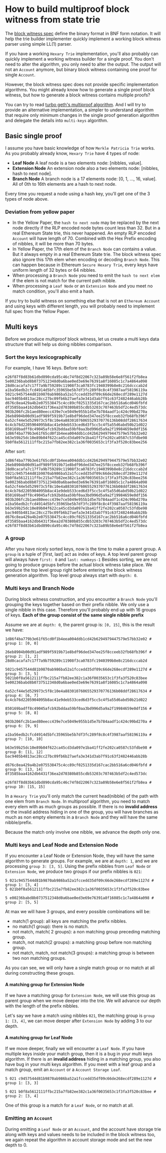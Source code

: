 # How to build multiproof block witness from state trie

The [block witness spec](https://github.com/ethereum/stateless-ethereum-specs/blob/master/witness.md) define the
binary format in BNF form notation. It will help the trie builder implementer quickly implement a working block
witness parser using simple LL(1) parser.

If you have a working `Hexary Trie` implementation, you'll also probably can quickly implement a working witness
builder for a single proof. You don't need to alter the algorithm, you only need to alter the output.
The output will not an `Account` anymore, but binary block witness containing one proof for single `Account`.

However, the block witness spec does not  provide specific implementation algorithms. You might already know
how to generate a single proof block witness, but how to generate a block witness contains multiple proofs?

You can try to read [turbo geth's multiproof algorithm](https://github.com/ledgerwatch/turbo-geth/blob/master/docs/programmers_guide/guide.md).
And I will try to provide an alternative implementation, a simpler to understand algorithm that require only minimum changes
in the single proof generation algorithm and delegate the details into `multi-keys` algorithm.

## Basic single proof

I assume you have basic knowledge of how `Merkle Patricia Trie` works. As you probably already know, `Hexary Trie` have 4 types of node:

* __Leaf Node__
	A leaf node is a two elements node: [nibbles, value].
* __Extension Node__
	An extension node also a two elements node: [nibbles, hash to next node].
* __Branch Node__
	A branch node is a 17 elements node: [0, 1, ..., 16, value]. All of 0th to 16th elements are a hash to next node.

Every time you request a node using a hash key, you'll get one of the 3 types of node above.

### Deviation from yellow paper

* In the Yellow Paper, the `hash to next node` may be replaced by the next node directly if the RLP encoded node bytes count
  less than 32. But in a real Ethereum State trie, this never happened. An empty RLP encoded `Account` will have length of 70.
  Combined with the Hex Prefix encoding of nibbles, it will be more than 70 bytes.
* In Yellow Paper, the 17th elem of the `Branch Node` can contains a value. But it always empty in a real Ethereum State trie.
  The block witness spec also ignore this 17th elem when encoding or decoding `Branch Node`.
  This can happen because in Ethereum `Secure Hexary Trie`, every keys have uniform length of 32 bytes or 64 nibbles.
* When processing a `Branch Node` you need to emit the `hash to next elem` if the elem is not match for the current path nibble.
* When processing a `Leaf Node` or an `Extension Node` and you meet no match condition, you'll also emit a hash.


If you try to build witness on something else that is not an `Ethereum Account` and using keys with different length,
you will probably need to implement full spec from the Yellow Paper.

## Multi keys

Before we produce multiproof block witness, let us create a multi keys data structure that will help us doing nibbles comparison.

### Sort the keys lexicographically

For example, I have 16 keys. Before sort:

```text
e26f87f8d83b61dbd890cda95c46c74f8d22067c323a89b58e6e8f561f2fb8ea
5e00236babd8b0737512348d0a6bae0ed3e69e76391a8f16085c1c7a4864a098
28d0cacafa7c17f7a9b759289c11908f3ca0783fc1940399b8e8c216dcccab2d
a1ba56edb2cfcd4914d5bfc35965be5b7df3fc289f8c8c4f3987aaf58196119a
5021c9457544d81b9870ab986ba52a1fccedd35df09c66de268ecdf289e1127d
bac9405b4813ac28cc27bc09fb6b27aefa3e341d3ab7f91c63f2482446abb28b
d676c8ea429a4b2e075538475c4cc89cf0251335d167cac2bb516a6cd046fbfd
df3585baa4162db6431f36ea2d70380b855cdb53203c707463b5df2c4ed573dc
903b206fc2b1aed80eecc439e7ce5049e955b1d5e7b784aadf1c424c99bd270a
26eb8904b00d91adf989f5919b71e8bdf96ded347ee25f8cceeb32fb68fb396f
6a52cf44e5d529973c5f8c10e4a88301076065529370776136b08ddf28617634
6c4cb76d2205904095b8ac41e9deb533ced6d3f5cc5c4f5a55d6abd50b21d022
850169badff8c49045afcb92bddaa59bf0aa3bd996d5a9a2f19984659e0df156
1d86f4ba779b3e61f65cd0f1b4eea004ddb1cd42b6294979447579e57bb32e02
b63e59b25dc10e89b04f622ca45cd3da097e1ba41ff2fe202ca0587c53fdbe98
5b0f8a5612111ffbc215a7fb82ee382c1a36f0035653c1f3fa3f520c83bee256
```

After sort:
```
1d86f4ba779b3e61f65cd0f1b4eea004ddb1cd42b6294979447579e57bb32e02
26eb8904b00d91adf989f5919b71e8bdf96ded347ee25f8cceeb32fb68fb396f
28d0cacafa7c17f7a9b759289c11908f3ca0783fc1940399b8e8c216dcccab2d
5021c9457544d81b9870ab986ba52a1fccedd35df09c66de268ecdf289e1127d
5b0f8a5612111ffbc215a7fb82ee382c1a36f0035653c1f3fa3f520c83bee256
5e00236babd8b0737512348d0a6bae0ed3e69e76391a8f16085c1c7a4864a098
6a52cf44e5d529973c5f8c10e4a88301076065529370776136b08ddf28617634
6c4cb76d2205904095b8ac41e9deb533ced6d3f5cc5c4f5a55d6abd50b21d022
850169badff8c49045afcb92bddaa59bf0aa3bd996d5a9a2f19984659e0df156
903b206fc2b1aed80eecc439e7ce5049e955b1d5e7b784aadf1c424c99bd270a
a1ba56edb2cfcd4914d5bfc35965be5b7df3fc289f8c8c4f3987aaf58196119a
b63e59b25dc10e89b04f622ca45cd3da097e1ba41ff2fe202ca0587c53fdbe98
bac9405b4813ac28cc27bc09fb6b27aefa3e341d3ab7f91c63f2482446abb28b
d676c8ea429a4b2e075538475c4cc89cf0251335d167cac2bb516a6cd046fbfd
df3585baa4162db6431f36ea2d70380b855cdb53203c707463b5df2c4ed573dc
e26f87f8d83b61dbd890cda95c46c74f8d22067c323a89b58e6e8f561f2fb8ea
```

### A group

After you have nicely sorted keys, now is the time to make a parent group.
A `group` is a tuple of [first, last] act as index of keys.
A top level parent group will always have `first: 0` and `last: numkeys-1`
Besides sorting, we are not going to produce groups before the actual block witness take place.
We produce the top level group right before entering the block witness generation algorithm.
Top level group always start with `depth: 0`.

### Multi keys and Branch Node

During block witness construction, and you encounter a `Branch Node` you'll grouping the keys together
based on their prefix nibble. We only use a single nibble in this case. Therefore you'll probably end up with
16 groups of keys. __Each of the group consist of the same single nibble prefix__

Assume we are at `depth: 0`, the parent group is: `[0, 15]`, this is the result we have:

```
1d86f4ba779b3e61f65cd0f1b4eea004ddb1cd42b6294979447579e57bb32e02 # group 1: [0, 0]

26eb8904b00d91adf989f5919b71e8bdf96ded347ee25f8cceeb32fb68fb396f # group 2: [1, 2]
28d0cacafa7c17f7a9b759289c11908f3ca0783fc1940399b8e8c216dcccab2d

5021c9457544d81b9870ab986ba52a1fccedd35df09c66de268ecdf289e1127d # group 3: [3, 5]
5021b0f8a5612111ffbc215a7fb82ee382c1a36f0035653c1f3fa3f520c83bee
5e00236babd8b0737512348d0a6bae0ed3e69e76391a8f16085c1c7a4864a098

6a52cf44e5d529973c5f8c10e4a88301076065529370776136b08ddf28617634 # group 4: [6, 7]
6c4cb76d2205904095b8ac41e9deb533ced6d3f5cc5c4f5a55d6abd50b21d022

850169badff8c49045afcb92bddaa59bf0aa3bd996d5a9a2f19984659e0df156 # group 5: [8, 8]

903b206fc2b1aed80eecc439e7ce5049e955b1d5e7b784aadf1c424c99bd270a # group 6: [9, 9]

a1ba56edb2cfcd4914d5bfc35965be5b7df3fc289f8c8c4f3987aaf58196119a # group 7: [10, 10]

b63e59b25dc10e89b04f622ca45cd3da097e1ba41ff2fe202ca0587c53fdbe98 # group 8: [11, 12]
bac9405b4813ac28cc27bc09fb6b27aefa3e341d3ab7f91c63f2482446abb28b

d676c8ea429a4b2e075538475c4cc89cf0251335d167cac2bb516a6cd046fbfd # group 9: [13, 14]
df3585baa4162db6431f36ea2d70380b855cdb53203c707463b5df2c4ed573dc

e26f87f8d83b61dbd890cda95c46c74f8d22067c323a89b58e6e8f561f2fb8ea # group 10: [15, 15]
```

In a `Hexary Trie` you'll only match the current head(nibble) of the path with one elem from `Branch Node`.
In multiproof algorithm, you need to match every elem with as much groups as possible.
If there is no __invalid address__ or the invalid address hiding in one of the group, you will have
branches as much as non empty elements in a `Branch Node` and they will have the same nibble/prefix.

Because the match only involve one nibble, we advance the depth only one.

### Multi keys and Leaf Node and Extension Node

If you encounter a Leaf Node or Extension Node, they will have the same algorithm to generate groups.
For example, we are at `depth: 1`, and we are processing `group 3: [3, 5]`.
Using the prefix nibbles from `Leaf Node` or `Extension Node`, we produce two groups if our prefix nibbles is `021`:

```
5 021c9457544d81b9870ab986ba52a1fccedd35df09c66de268ecdf289e1127d # group 1: [3, 4]
5 021b0f8a5612111ffbc215a7fb82ee382c1a36f0035653c1f3fa3f520c83bee

5 e00236babd8b0737512348d0a6bae0ed3e69e76391a8f16085c1c7a4864a098 # group 2: [5, 5]
```

At max we will have 3 groups, and every possible combinations will be:

* match(1 group): all keys are matching the prefix nibbles.
* no match(1 group): there is no match.
* not match, match( 2 groups): a non matching group preceding matching group.
* match, not match(2 groups): a matching group before non matching group.
* not match, match, not match(3 groups): a matching group is between two non matching groups.

As you can see, we will only have a single match group or no match at all during constructing these groups.

#### A matching group for Extension Node

If we have a matching group for `Extension Node`, we will use this group as parent group
when we move deeper into the trie. We will advance our depth with the length of the prefix nibbles.

Let's say we have a match using nibbles `021`, the matching group is `group 1: [3, 4]`,
we can move deeper after `Extension Node` by adding 3 to our depth.

#### A matching group for Leaf Node

If we move deeper, finally we will encounter a `Leaf Node`.
If you have multiple keys inside your match group, then it is a bug in your multi keys algorithm.
If there is an __invalid address__ hiding in a matching group, you also have bug in your multi keys algorithm.
If you meet with a leaf group and a match group, emit an `Account` or a `Account Storage Leaf`.

```
5 021 c9457544d81b9870ab986ba52a1fccedd35df09c66de268ecdf289e1127d # group 1: [3, 3]

5 021 b0f8a5612111ffbc215a7fb82ee382c1a36f0035653c1f3fa3f520c83bee # group 2: [3, 4]
```

One of this group is a match for a `Leaf Node`, or no match at all.

### Emitting an `Account`

During emitting a `Leaf Node` or an `Account`, and the account have storage trie along with keys and values needs
to be included in the block witness too, we again repeat the algorithm in account storage mode and set the new depth to 0.
